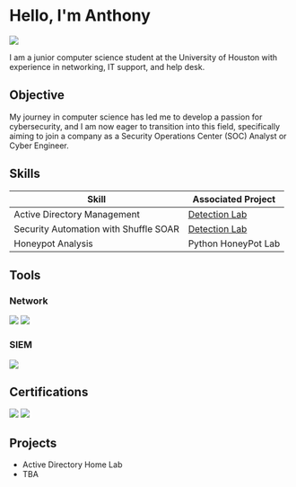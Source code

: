 # Hello, I'm Anthony 
<a href="https://www.linkedin.com/in/anthony-morka/"><img src="https://img.shields.io/badge/-LinkedIn-0072b1?&style=for-the-badge&logo=linkedin&logoColor=white" /></a>



I am a junior computer science student at the University of Houston with experience in networking, IT support, and help desk.

## Objective


My journey in computer science has led me to develop a passion for cybersecurity, and I am now eager to transition into this field, specifically aiming to join a company as a Security Operations Center (SOC) Analyst or Cyber Engineer.

## Skills

| Skill                                         | Associated Project         |
|-----------------------------------------------|----------------------------|
| Active Directory Management          | <a href="https://google.com">Detection Lab</a>|
| Security Automation with Shuffle SOAR | <a href="https://google.com">Detection Lab</a>|
| Honeypot Analysis        | Python HoneyPot Lab|


## Tools

### Network
<div>
    <img src="https://img.shields.io/badge/-Wireshark-1679A7?&style=for-the-badge&logo=Wireshark&logoColor=white" />
    <img src="https://img.shields.io/badge/-NetAlly-00A94F?&style=for-the-badge&logo=NetAlly&logoColor=white" />
</div>


### SIEM
<div>
    <img src="https://img.shields.io/badge/-Splunk-000000?&style=for-the-badge&logo=Splunk&logoColor=white" />
</div>

## Certifications

<div>
<img src="https://img.shields.io/badge/-AWS%20Certified%20Cloud%20Practitioner-232F3E?&style=for-the-badge&logo=Amazon-AWS&logoColor=white" />
<img src="https://img.shields.io/badge/-Google%20Cybersecurity%20Certificate-4285F4?&style=for-the-badge&logo=Google&logoColor=white" />

</div>

## Projects
- Active Directory Home Lab
- TBA
